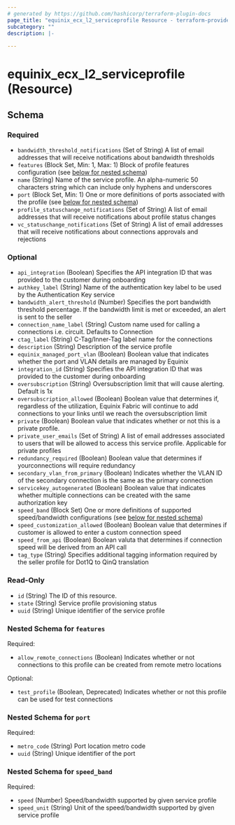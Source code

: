 ```yaml
---
# generated by https://github.com/hashicorp/terraform-plugin-docs
page_title: "equinix_ecx_l2_serviceprofile Resource - terraform-provider-equinix"
subcategory: ""
description: |-
  
---
```


# equinix_ecx_l2_serviceprofile (Resource)





<!-- schema generated by tfplugindocs -->
## Schema

### Required

- `bandwidth_threshold_notifications` (Set of String) A list of email addresses that will receive notifications about bandwidth thresholds
- `features` (Block Set, Min: 1, Max: 1) Block of profile features configuration (see [below for nested schema](#nestedblock--features))
- `name` (String) Name of the service profile. An alpha-numeric 50 characters string which can include only hyphens and underscores
- `port` (Block Set, Min: 1) One or more definitions of ports associated with the profile (see [below for nested schema](#nestedblock--port))
- `profile_statuschange_notifications` (Set of String) A list of email addresses that will receive notifications about profile status changes
- `vc_statuschange_notifications` (Set of String) A list of email addresses that will receive notifications about connections approvals and rejections

### Optional

- `api_integration` (Boolean) Specifies the API integration ID that was provided to the customer during onboarding
- `authkey_label` (String) Name of the authentication key label to be used by the Authentication Key service
- `bandwidth_alert_threshold` (Number) Specifies the port bandwidth threshold percentage. If the bandwidth limit is met or exceeded, an alert is sent to the seller
- `connection_name_label` (String) Custom name used for calling a connections i.e. circuit. Defaults to Connection
- `ctag_label` (String) C-Tag/Inner-Tag label name for the connections
- `description` (String) Description of the service profile
- `equinix_managed_port_vlan` (Boolean) Boolean value that indicates whether the port and VLAN details are managed by Equinix
- `integration_id` (String) Specifies the API integration ID that was provided to the customer during onboarding
- `oversubscription` (String) Oversubscription limit that will cause alerting. Default is 1x
- `oversubscription_allowed` (Boolean) Boolean value that determines if, regardless of the utilization, Equinix Fabric will continue to add connections to your links until we reach the oversubscription limit
- `private` (Boolean) Boolean value that indicates whether or not this is a private profile.
- `private_user_emails` (Set of String) A list of email addresses associated to users that will be allowed to access this service profile. Applicable for private profiles
- `redundancy_required` (Boolean) Boolean value that determines if yourconnections will require redundancy
- `secondary_vlan_from_primary` (Boolean) Indicates whether the VLAN ID of the secondary connection is the same as the primary connection
- `servicekey_autogenerated` (Boolean) Boolean value that indicates whether multiple connections can be created with the same authorization key
- `speed_band` (Block Set) One or more definitions of supported speed/bandwidth configurations (see [below for nested schema](#nestedblock--speed_band))
- `speed_customization_allowed` (Boolean) Boolean value that determines if customer is allowed to enter a custom connection speed
- `speed_from_api` (Boolean) Boolean valuta that determines if connection speed will be derived from an API call
- `tag_type` (String) Specifies additional tagging information required by the seller profile for Dot1Q to QinQ translation

### Read-Only

- `id` (String) The ID of this resource.
- `state` (String) Service profile provisioning status
- `uuid` (String) Unique identifier of the service profile

<a id="nestedblock--features"></a>
### Nested Schema for `features`

Required:

- `allow_remote_connections` (Boolean) Indicates whether or not connections to this profile can be created from remote metro locations

Optional:

- `test_profile` (Boolean, Deprecated) Indicates whether or not this profile can be used for test connections


<a id="nestedblock--port"></a>
### Nested Schema for `port`

Required:

- `metro_code` (String) Port location metro code
- `uuid` (String) Unique identifier of the port


<a id="nestedblock--speed_band"></a>
### Nested Schema for `speed_band`

Required:

- `speed` (Number) Speed/bandwidth supported by given service profile
- `speed_unit` (String) Unit of the speed/bandwidth supported by given service profile

